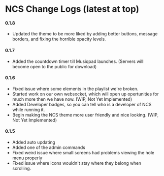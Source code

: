 # NCS Change Logs (latest at top)

#### 0.1.8
* Updated the theme to be more liked by adding better buttons, message borders, and fixing the horrible opacity levels.

#### 0.1.7
* Added the countdown timer till Musiqpad launches. (Servers will become open to the public for download)

#### 0.1.6
* Fixed issue where some elements in the playlist we're broken.
* Started work on our own websocket, which will open up opertunities for much more then we have now. (WIP, Not Yet Implemented)
* Added Developer badges, so you can tell who is a developer of NCS while running it.
* Begin making the NCS theme more user friendly and nice looking. (WIP, Not Yet Implemented)

#### 0.1.5
* Added auto updating
* Added one of the admin commands
* Fixed weird issue where small screens had problems viewing the hole menu properly
* Fixed issue where icons wouldn't stay where they belong when scrolling.
